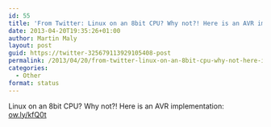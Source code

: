 ```yaml
---
id: 55
title: 'From Twitter: Linux on an 8bit CPU? Why not?! Here is an AVR imp&#8230;'
date: 2013-04-20T19:35:26+01:00
author: Martin Maly
layout: post
guid: https://twitter-325679113929105408-post
permalink: /2013/04/20/from-twitter-linux-on-an-8bit-cpu-why-not-here-is-an-avr-imp/
categories:
  - Other
format: status
---
```

Linux on an 8bit CPU? Why not?! Here is an AVR implementation: [ow.ly/kfQ0t](https://ow.ly/kfQ0t)
